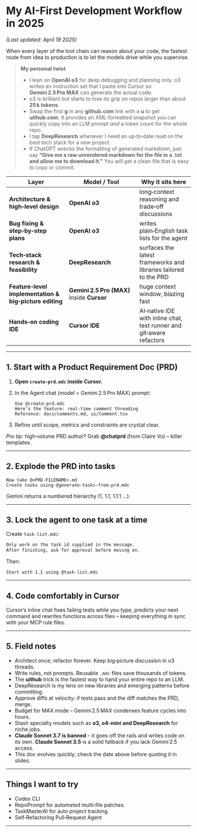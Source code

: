# My AI-First Development Workflow in 2025
*(Last updated: April 19 2025)*

When every layer of the tool chain can reason about your code, the fastest route from idea to production is to let the models drive while you supervise.

> **My personal twist**  
> - I lean on **OpenAI o3** for deep debugging and planning only. o3 writes an instruction set that I paste into Cursor so **Gemini 2.5 Pro MAX** can generate the actual code.  
> - o3 is brilliant but starts to lose its grip on repos larger than about **25 k tokens**.  
> - Swap the first **g** in any **github.com** link with a **u** to get **uithub.com**. It provides an XML‑formatted snapshot you can quickly copy into an LLM prompt *and* a token count for the whole repo.  
> - I tap **DeepResearch** whenever I need an up‑to‑date read on the best tech stack for a new project.  
> - If ChatGPT wrecks the formatting of generated markdown, just say **“Give me a raw unrendered markdown for the file in a .txt and allow me to download it.”** You will get a clean file that is easy to copy or commit.

| Layer | Model / Tool | Why it sits here |
|-------|--------------|------------------|
| **Architecture & high‑level design** | **OpenAI o3** | long‑context reasoning and trade‑off discussions |
| **Bug fixing & step‑by‑step plans** | **OpenAI o3** | writes plain‑English task lists for the agent |
| **Tech‑stack research & feasibility** | **DeepResearch** | surfaces the latest frameworks and libraries tailored to the PRD |
| **Feature‑level implementation & big‑picture editing** | **Gemini 2.5 Pro (MAX)** inside **Cursor** | huge context window, blazing fast |
| **Hands‑on coding IDE** | **Cursor IDE** | AI‑native IDE with inline chat, test runner and git‑aware refactors |

---

## 1. Start with a Product Requirement Doc (PRD)

1. **Open `create-prd.mdc` inside Cursor.**  
2. In the Agent chat (model = Gemini 2.5 Pro MAX) prompt:

   ```text
   Use @create-prd.mdc  
   Here’s the feature: real‑time comment threading  
   Reference: docs/comments.md, ui/Comment.tsx
   ```

3. Refine until scope, metrics and constraints are crystal clear.

*Pro tip:* high‑volume PRD author? Grab **@chatprd** (from Claire Vo) – killer templates.

---

## 2. Explode the PRD into tasks

```text
Now take @<PRD-FILENAME>.md  
Create tasks using @generate-tasks-from-prd.mdc
```

Gemini returns a numbered hierarchy (1, 1.1, 1.1.1 …).

---

## 3. Lock the agent to one task at a time

Create `task-list.mdc`:

```md
Only work on the task id supplied in the message.  
After finishing, ask for approval before moving on.
```

Then:

```text
Start with 1.1 using @task-list.mdc
```

---

## 4. Code comfortably in Cursor

Cursor’s inline chat fixes failing tests while you type, predicts your next command and rewrites functions across files – keeping everything in sync with your MCP rule files.

---

## 5. Field notes

- Architect once; refactor forever. Keep big‑picture discussion in o3 threads.  
- Write rules, not prompts. Reusable `.mdc` files save thousands of tokens.  
- The **uithub** trick is the fastest way to hand your entire repo to an LLM.  
- DeepResearch is my lens on new libraries and emerging patterns before committing.  
- Approve diffs at velocity: if tests pass and the diff matches the PRD, merge.  
- Budget for MAX mode – Gemini 2.5 MAX condenses feature cycles into hours.  
- Stash specialty models such as **o3, o4‑mini and DeepResearch** for niche jobs.  
- **Claude Sonnet 3.7 is banned** – it goes off the rails and writes code on its own. **Claude Sonnet 3.5** is a solid fallback if you lack Gemini 2.5 access.  
- This doc evolves quickly; check the date above before quoting it in slides.

---

## Things I want to try

- Codex CLI
- RepoPrompt for automated multi‑file patches.  
- TaskMasterAI for auto project tracking.  
- Self‑Refactoring Pull‑Request Agent

---
